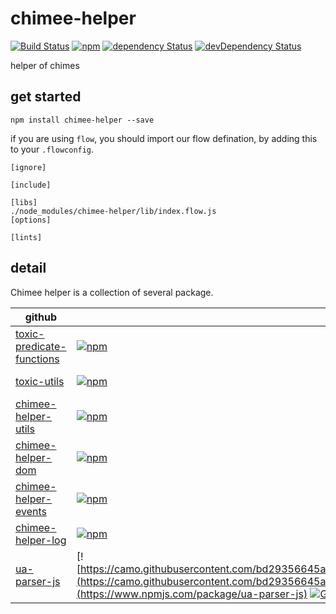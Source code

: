 # chimee-helper

[![Build Status](https://img.shields.io/travis/Chimeejs/chimee-helper/master.svg?style=flat-square)](https://travis-ci.org/Chimeejs/chimee-helper.svg?branch=master)
[![npm](https://img.shields.io/npm/v/chimee-helper.svg?colorB=brightgreen&style=flat-square)](https://www.npmjs.com/package/chimee-helper)
[![dependency Status](https://david-dm.org/Chimeejs/chimee-helper.svg)](https://david-dm.org/Chimeejs/chimee-helper)
[![devDependency Status](https://david-dm.org/Chimeejs/chimee-helper/dev-status.svg)](https://david-dm.org/Chimeejs/chimee-helper?type=dev)

helper of chimes

## get started

```shell
npm install chimee-helper --save
```

if you are using `flow`, you should import our flow defination, by adding this to your `.flowconfig`.

```
[ignore]

[include]

[libs]
./node_modules/chimee-helper/lib/index.flow.js
[options]

[lints]
```
## detail

Chimee helper is a collection of several package.

| github                                   | npm                                      | coverage                                 |
| ---------------------------------------- | ---------------------------------------- | ---------------------------------------- |
| [toxic-predicate-functions](https://github.com/toxic-johann/toxic-predicate-functions) | [![npm](https://img.shields.io/npm/v/toxic-predicate-functions.svg?colorB=brightgreen&style=flat-square)](https://www.npmjs.com/package/toxic-predicate-functions) | [![Coverage Status](https://img.shields.io/coveralls/toxic-johann/toxic-predicate-functions/master.svg?style=flat-square)](https://coveralls.io/github/toxic-johann/toxic-predicate-functions?branch=master) |
| [toxic-utils](https://github.com/toxic-johann/toxic-utils) | [![npm](https://img.shields.io/npm/v/toxic-utils.svg?colorB=brightgreen&style=flat-square)](https://www.npmjs.com/package/toxic-utils) | [![Coverage Status](https://img.shields.io/coveralls/toxic-johann/toxic-utils/master.svg?style=flat-square)](https://coveralls.io/github/toxic-johann/toxic-utils?branch=master) |
| [chimee-helper-utils](https://github.com/Chimeejs/chimee-helper-utils) | [![npm](https://img.shields.io/npm/v/chimee-helper-utils.svg?colorB=brightgreen&style=flat-square)](https://www.npmjs.com/package/chimee-helper-utils) | [![Coverage Status](https://img.shields.io/coveralls/Chimeejs/chimee-helper-utils/master.svg?style=flat-square)](https://coveralls.io/github/Chimeejs/chimee-helper-utils?branch=master) |
| [chimee-helper-dom](https://github.com/Chimeejs/chimee-helper-dom) | [![npm](https://img.shields.io/npm/v/chimee-helper-dom.svg?colorB=brightgreen&style=flat-square)](https://www.npmjs.com/package/chimee-helper-dom) | [![Coverage Status](https://img.shields.io/coveralls/Chimeejs/chimee-helper-dom/master.svg?style=flat-square)](https://coveralls.io/github/Chimeejs/chimee-helper-dom?branch=master) |
| [chimee-helper-events](https://github.com/Chimeejs/chimee-helper-events) | [![npm](https://img.shields.io/npm/v/chimee-helper-events.svg?colorB=brightgreen&style=flat-square)](https://www.npmjs.com/package/chimee-helper-events) | [![Coverage Status](https://img.shields.io/coveralls/Chimeejs/chimee-helper-events/master.svg?style=flat-square)](https://coveralls.io/github/Chimeejs/chimee-helper-events?branch=master) |
| [chimee-helper-log](https://github.com/Chimeejs/chimee-helper-log) | [![npm](https://img.shields.io/npm/v/chimee-helper-log.svg?colorB=brightgreen&style=flat-square)](https://www.npmjs.com/package/chimee-helper-log) | [![Coverage Status](https://img.shields.io/coveralls/Chimeejs/chimee-helper-log/master.svg?style=flat-square)](https://coveralls.io/github/Chimeejs/chimee-helper-log?branch=master) |
| [ua-parser-js](https://github.com/faisalman/ua-parser-js) | [![https://camo.githubusercontent.com/bd29356645a3a686e8eddf3f24a0e21e72d510af/68747470733a2f2f696d672e736869656c64732e696f2f6e706d2f762f75612d7061727365722d6a732e737667](https://camo.githubusercontent.com/bd29356645a3a686e8eddf3f24a0e21e72d510af/68747470733a2f2f696d672e736869656c64732e696f2f6e706d2f762f75612d7061727365722d6a732e737667)](https://www.npmjs.com/package/ua-parser-js) [![Greenkeeper badge](https://badges.greenkeeper.io/Chimeejs/chimee-helper.svg)](https://greenkeeper.io/) |                                          |

